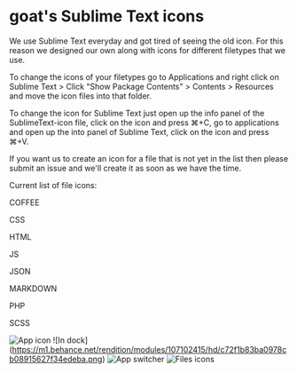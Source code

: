 goat's Sublime Text icons
==================

We use Sublime Text everyday and got tired of seeing the old icon. For this reason we designed our own along with icons for different filetypes that we use.

To change the icons of your filetypes go to Applications and right click on Sublime Text > Click "Show Package Contents" > Contents > Resources and move the icon files into that folder.
 
To change the icon for Sublime Text just open up the info panel of the SublimeText-icon file, click on the icon and press ⌘+C, go to applications and open up the into panel of Sublime Text, click on the icon and press ⌘+V.

If you want us to create an icon for a file that is not yet in the list then please submit an issue and we'll create it as soon as we have the time.

Current list of file icons:

COFFEE

CSS

HTML

JS

JSON

MARKDOWN

PHP

SCSS

 
![App icon](https://m1.behance.net/rendition/modules/107270665/disp/07fcb7f2d16be3c067dd5cc7e4743e1f.jpg)
![In dock] (https://m1.behance.net/rendition/modules/107102415/hd/c72f1b83ba0978cb08915627f34edeba.png)
![App switcher](https://m1.behance.net/rendition/modules/107102413/hd/606d4645cadb37af0f614af05e7e6bd0.png)
![Files icons](https://m1.behance.net/rendition/modules/107102417/hd/f7b682e5dab069ae407cc8b3be88eb85.png)


